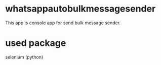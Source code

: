 # whatsappautobulkmessagesender


This app is console app for send bulk message sender.

# used package

selenium (python)
